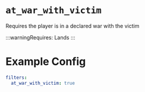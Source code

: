 # `at_war_with_victim`

Requires the player is in a declared war with the victim

:::warningRequires:
Lands
:::
# Example Config
```yaml
filters:
  at_war_with_victim: true
```
